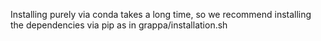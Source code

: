 Installing purely via conda takes a long time, so we recommend installing the dependencies via pip as in grappa/installation.sh
